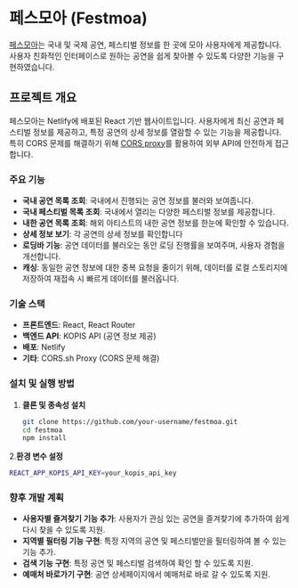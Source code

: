 # 페스모아 (Festmoa)

[페스모아](https://festmoa.netlify.app/)는 국내 및 국제 공연, 페스티벌 정보를 한 곳에 모아 사용자에게 제공합니다. 사용자 친화적인 인터페이스로 원하는 공연을 쉽게 찾아볼 수 있도록 다양한 기능을 구현하였습니다.

## 프로젝트 개요

페스모아는 Netlify에 배포된 React 기반 웹사이트입니다. 사용자에게 최신 공연과 페스티벌 정보를 제공하고, 특정 공연의 상세 정보를 열람할 수 있는 기능을 제공합니다. 특히 CORS 문제를 해결하기 위해 [CORS proxy](https://cors.sh/)를 활용하여 외부 API에 안전하게 접근합니다.

### 주요 기능

- **국내 공연 목록 조회**: 국내에서 진행되는 공연 정보를 불러와 보여줍니다.
- **국내 페스티벌 목록 조회**: 국내에서 열리는 다양한 페스티벌 정보를 제공합니다.
- **내한 공연 목록 조회**: 해외 아티스트의 내한 공연 정보를 한눈에 확인할 수 있습니다.
- **상세 정보 보기**: 각 공연의 상세 정보를 확인합니다
- **로딩바 기능**: 공연 데이터를 불러오는 동안 로딩 진행률을 보여주며, 사용자 경험을 개선합니다.
- **캐싱**: 동일한 공연 정보에 대한 중복 요청을 줄이기 위해, 데이터를 로컬 스토리지에 저장하여 재접속 시 빠르게 데이터를 불러옵니다.

### 기술 스택

- **프론트엔드**: React, React Router
- **백엔드 API**: KOPIS API (공연 정보 제공)
- **배포**: Netlify
- **기타**: CORS.sh Proxy (CORS 문제 해결)

### 설치 및 실행 방법

1. **클론 및 종속성 설치**
   ```bash
   git clone https://github.com/your-username/festmoa.git
   cd festmoa
   npm install
   ```
   
2.**환경 변수 설정**
```bash
REACT_APP_KOPIS_API_KEY=your_kopis_api_key
```

### 향후 개발 계획

- **사용자별 즐겨찾기 기능 추가**: 사용자가 관심 있는 공연을 즐겨찾기에 추가하여 쉽게 다시 찾을 수 있도록 지원.
- **지역별 필터링 기능 구현**: 특정 지역의 공연 및 페스티벌만을 필터링하여 볼 수 있는 기능 추가.
- **검색 기능 구현**: 특정 공연 및 페스티벌 검색하여 확인 할 수 있도록 지원.
- **예매처 바로가기 구현**: 공연 상세페이지에서 예매처로 바로 갈 수 있도록 지원.

